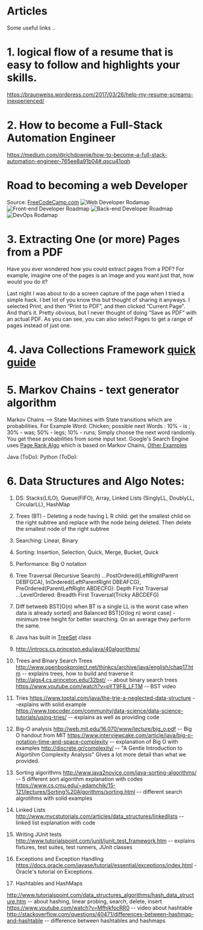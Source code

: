 # Articles
Some useful links ..

# 1. logical flow of a resume that is easy to follow and highlights your skills.
https://braunweiss.wordpress.com/2017/03/26/help-my-resume-screams-inexperienced/


# 2. How to become a Full-Stack Automation Engineer
https://medium.com/@richdownie/how-to-become-a-full-stack-automation-engineer-765ee8a91b04#.qscu41oqh

# Road to becoming a web Developer 
Source: [FreeCodeCamp.com](https://medium.freecodecamp.com/a-roadmap-to-becoming-a-web-developer-in-2017-b6ac3dddd0cf)
 ![Web Developer Rodamap](WebDeveloperRoadMap.png "Web Developer Rodamap")
 ![Front-end Developer Roadmap](FrontEndDeveloperRoadMap.png "Front-end Developer Rodamap")
 ![Back-end Developer Roadmap](BackEndDeveloperRoadMap.png "Back-end Developer Roadmap")
 ![DevOps Rodamap](DevOpsRoadMap.png "DevOps Roadmap")

# 3. Extracting One (or more) Pages from a PDF
Have you ever wondered how you could extract pages from a PDF? For example, imagine one of the pages is an image and you want just that, how would you do it?

Last night I was about to do a screen capture of the page when I tried a simple hack. I bet lot of you know this but thought of sharing it anyways. I selected Print, and then “Print to PDF”, and then clicked “Current Page". And that’s it. Pretty obvious, but I never thought of doing “Save as PDF” with an actual PDF. As you can see, you can also select Pages to get a range of pages instead of just one.


# 4. Java Collections Framework [quick guide](https://github.com/bhagyaShilagani/Articles/blob/master/Java_Collections)

# 5. Markov Chains - text generator algorithm
Markov Chains --> State Machines with State transitions which are probabilities. 
For Example Word: Chicken; possible next Words : 10% - is ; 30% - was; 50% - legs; 10% - runs;
Simply choose the next word randomly. You get these probabilities from some input text.
Google's Search Engine uses [Page Rank Algo](https://en.wikipedia.org/wiki/PageRank) which is based on Markov Chains, 
[Other Examples](https://en.wikipedia.org/wiki/Markov_chain#Examples)

Java (ToDo):
Python (ToDo): 

# 6. Data Structures and Algo Notes:
1. DS: Stacks(LILO), Queue(FIFO), Array, Linked Lists (SinglyLL, DoublyLL, CircularLL), HashMap
2. Trees (BT) - Deleting a node having L R child: get the smallest child on the right subtree and replace with the node being deleted. Then delete the smallest node of the right subtree
3. Searching: Linear, Binary
4. Sorting: Insertion, Selection, Quick, Merge, Bucket, Quick
5. Performance: Big O notation
6. Tree Traversal (Recursive Search)
...PostOrdered(LeftRightParent DEBFGCA), InOrdered(LeftParentRight DBEAFCG), PreOrdered(ParentLeftRight ABDECFG): Depth First Traversal
...LevelOrdered: Breadth First Traversal(Tricky ABCDEFG)
7. Diff betweeb BST[O(n) when BT is a single LL is the worst case when data is already sorted] and Balanced BST[O(log n) worst case] - minimum tree height for better searching. On an average they perform the same. 
8. Java has built in [TreeSet](https://docs.oracle.com/javase/7/docs/api/java/util/TreeSet.html) class
9. http://introcs.cs.princeton.edu/java/40algorithms/

10. Trees and Binary Search Trees
http://www.openbookproject.net/thinkcs/archive/java/english/chap17.htm -- explains trees, how to build and traverse it
http://algs4.cs.princeton.edu/32bst/ -- about binary search trees
https://www.youtube.com/watch?v=pYT9F8_LFTM -- BST video

11. Tries
https://www.toptal.com/java/the-trie-a-neglected-data-structure --explains with solid example
https://www.topcoder.com/community/data-science/data-science-tutorials/using-tries/ -- explains as well as providing code

12. Big-O analysis
http://web.mit.edu/16.070/www/lecture/big_o.pdf -- Big O handout from MIT
https://www.interviewcake.com/article/java/big-o-notation-time-and-space-complexity -- explanation of Big O with examples
http://discrete.gr/complexity/ -- "A Gentle Introduction to Algortihm Complexity Analysis" GIves a lot more detail than what we provided.

13. Sorting algorithms
http://www.java2novice.com/java-sorting-algorithms/ -- 5 different sort algorithm explanation with codes
https://www.cs.cmu.edu/~adamchik/15-121/lectures/Sorting%20Algorithms/sorting.html -- different search algrotihms with solid examples

14. Linked Lists
http://www.mycstutorials.com/articles/data_structures/linkedlists -- linked list explanation with code

15. Writing JUnit tests
http://www.tutorialspoint.com/junit/junit_test_framework.htm -- explains fixtures, test suites, test runners, JUnit classes

16. Exceptions and Exception Handling
https://docs.oracle.com/javase/tutorial/essential/exceptions/index.html - Oracle's tutorial on Exceptions.

17. Hashtables and HashMaps

http://www.tutorialspoint.com/data_structures_algorithms/hash_data_structure.htm -- about hashing, linear probing, search, delete, insert
https://www.youtube.com/watch?v=MfhjkfocRR0 -- video about hashtable
http://stackoverflow.com/questions/40471/differences-between-hashmap-and-hashtable -- difference between hashtables and hashmaps
